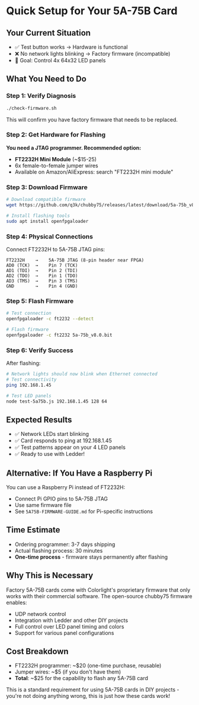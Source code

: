 # Quick Setup for Your 5A-75B Card

## Your Current Situation
- ✅ Test button works → Hardware is functional
- ❌ No network lights blinking → Factory firmware (incompatible)
- 🎯 Goal: Control 4x 64x32 LED panels

## What You Need to Do

### Step 1: Verify Diagnosis
```bash
./check-firmware.sh
```
This will confirm you have factory firmware that needs to be replaced.

### Step 2: Get Hardware for Flashing
**You need a JTAG programmer. Recommended option:**
- **FT2232H Mini Module** (~$15-25)
- 6x female-to-female jumper wires
- Available on Amazon/AliExpress: search "FT2232H mini module"

### Step 3: Download Firmware
```bash
# Download compatible firmware
wget https://github.com/q3k/chubby75/releases/latest/download/5a-75b_v8.0.bit

# Install flashing tools
sudo apt install openfpgaloader
```

### Step 4: Physical Connections
Connect FT2232H to 5A-75B JTAG pins:
```
FT2232H    →    5A-75B JTAG (8-pin header near FPGA)
AD0 (TCK)  →    Pin 7 (TCK)
AD1 (TDI)  →    Pin 2 (TDI)
AD2 (TDO)  →    Pin 1 (TDO)  
AD3 (TMS)  →    Pin 3 (TMS)
GND        →    Pin 4 (GND)
```

### Step 5: Flash Firmware
```bash
# Test connection
openfpgaloader -c ft2232 --detect

# Flash firmware
openfpgaloader -c ft2232 5a-75b_v8.0.bit
```

### Step 6: Verify Success
After flashing:
```bash
# Network lights should now blink when Ethernet connected
# Test connectivity
ping 192.168.1.45

# Test LED panels
node test-5a75b.js 192.168.1.45 128 64
```

## Expected Results
- ✅ Network LEDs start blinking
- ✅ Card responds to ping at 192.168.1.45  
- ✅ Test patterns appear on your 4 LED panels
- ✅ Ready to use with Ledder!

## Alternative: If You Have a Raspberry Pi
You can use a Raspberry Pi instead of FT2232H:
- Connect Pi GPIO pins to 5A-75B JTAG
- Use same firmware file
- See `5A75B-FIRMWARE-GUIDE.md` for Pi-specific instructions

## Time Estimate
- Ordering programmer: 3-7 days shipping
- Actual flashing process: 30 minutes
- **One-time process** - firmware stays permanently after flashing

## Why This is Necessary
Factory 5A-75B cards come with Colorlight's proprietary firmware that only works with their commercial software. The open-source chubby75 firmware enables:
- UDP network control
- Integration with Ledder and other DIY projects  
- Full control over LED panel timing and colors
- Support for various panel configurations

## Cost Breakdown
- FT2232H programmer: ~$20 (one-time purchase, reusable)
- Jumper wires: ~$5 (if you don't have them)
- **Total**: ~$25 for the capability to flash any 5A-75B card

This is a standard requirement for using 5A-75B cards in DIY projects - you're not doing anything wrong, this is just how these cards work!

